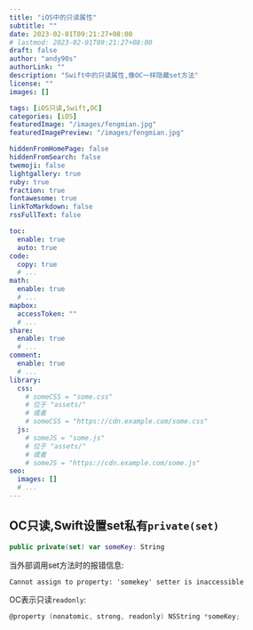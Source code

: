 ```yaml
---
title: "iOS中的只读属性"
subtitle: ""
date: 2023-02-01T09:21:27+08:00
# lastmod: 2023-02-01T09:21:27+08:00
draft: false
author: "andy90s"
authorLink: ""
description: "Swift中的只读属性,像OC一样隐藏set方法"
license: ""
images: []

tags: [iOS只读,Swift,OC]
categories: [iOS]
featuredImage: "/images/fengmian.jpg"
featuredImagePreview: "/images/fengmian.jpg"

hiddenFromHomePage: false
hiddenFromSearch: false
twemoji: false
lightgallery: true
ruby: true
fraction: true
fontawesome: true
linkToMarkdown: false
rssFullText: false

toc:
  enable: true
  auto: true
code:
  copy: true
  # ...
math:
  enable: true
  # ...
mapbox:
  accessToken: ""
  # ...
share:
  enable: true
  # ...
comment:
  enable: true
  # ...
library:
  css:
    # someCSS = "some.css"
    # 位于 "assets/"
    # 或者
    # someCSS = "https://cdn.example.com/some.css"
  js:
    # someJS = "some.js"
    # 位于 "assets/"
    # 或者
    # someJS = "https://cdn.example.com/some.js"
seo:
  images: []
  # ...
---
```

<!--more-->
## OC只读,Swift设置set私有`private(set)`
```swift
public private(set) var someKey: String
```
当外部调用set方法时的报错信息:
```
Cannot assign to property: 'somekey' setter is inaccessible
```
OC表示只读`readonly`:
```Objective-C
@property (nonatomic, strong, readonly) NSString *someKey;
```
